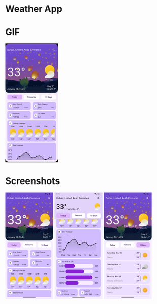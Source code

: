 # Weather App

# GIF
<img src="media/video.gif" width="33%"/>      

# Screenshots
<img src="media/screen1.png" width="30%"/>      <img src="media/screen2.png" width="30%"/>      <img src="media/screen3.png" width="30%"/>
